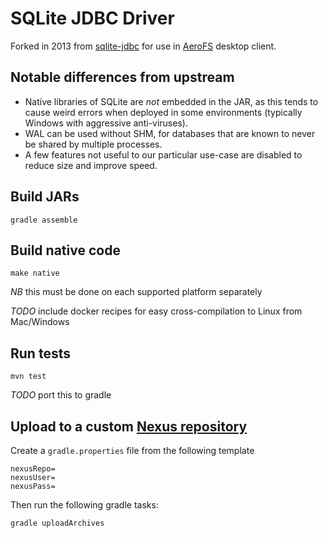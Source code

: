 SQLite JDBC Driver
==================

Forked in 2013 from [sqlite-jdbc](https://bitbucket.org/xerial/sqlite-jdbc) for use in
[AeroFS](https://aerofs.com) desktop client.


## Notable differences from upstream

* Native libraries of SQLite are *not* embedded in the JAR, as this tends to cause weird errors when
  deployed in some environments (typically Windows with aggressive anti-viruses).
* WAL can be used without SHM, for databases that are known to never be shared by multiple processes.
* A few features not useful to our particular use-case are disabled to reduce size and improve speed.


## Build JARs

```
gradle assemble
```

## Build native code

```
make native
```

*NB* this must be done on each supported platform separately

*TODO* include docker recipes for easy cross-compilation to Linux from Mac/Windows


## Run tests

```
mvn test
```

*TODO* port this to gradle


## Upload to a custom [Nexus repository](https://www.sonatype.com/nexus-repository-sonatype)

Create a `gradle.properties` file from the following template

```
nexusRepo=
nexusUser=
nexusPass=
```

Then run the following gradle tasks:

```
gradle uploadArchives 
```

